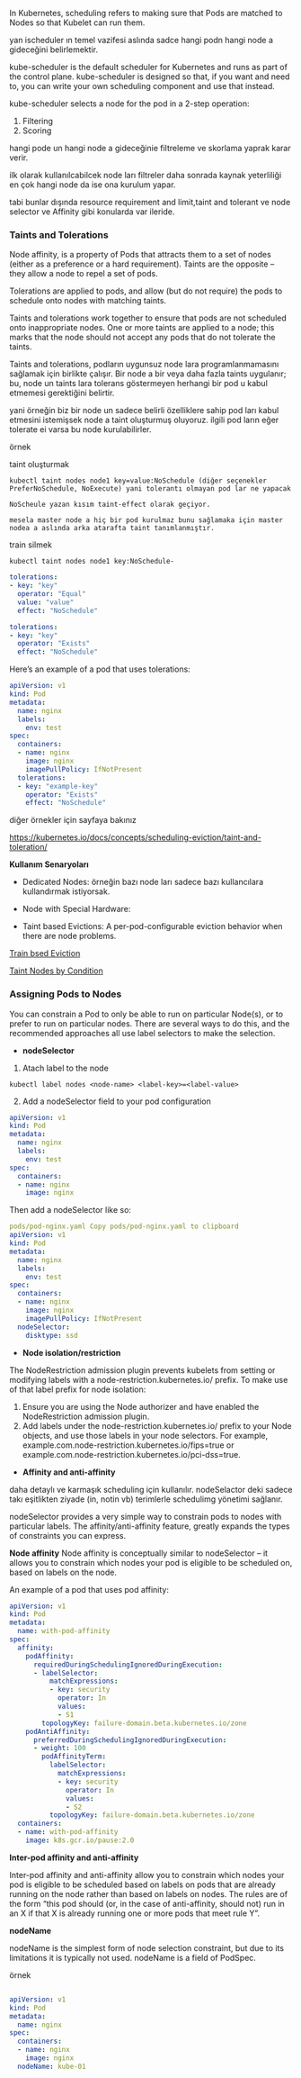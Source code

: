 In Kubernetes, scheduling refers to making sure that Pods are matched to Nodes so that Kubelet can run them.

yan ischeduler ın temel vazifesi aslında sadce hangi podn hangi node a gideceğini belirlemektir.

kube-scheduler is the default scheduler for Kubernetes and runs as part of the control plane. kube-scheduler is designed so that, if you want and need to, you can write your own scheduling component and use that instead.

kube-scheduler selects a node for the pod in a 2-step operation:

1. Filtering
2. Scoring


hangi pode un hangi node a gideceğinie filtreleme ve skorlama yaprak karar verir.

ilk olarak kullanılcabilcek node ları filtreler daha sonrada kaynak yeterliliği en çok hangi node da ise ona kurulum yapar.

tabi bunlar dışında resource requirement and limit,taint and tolerant ve node selector ve Affinity gibi konularda var ileride.


### Taints and Tolerations

Node affinity, is a property of Pods that attracts them to a set of nodes (either as a preference or a hard requirement). Taints are the opposite – they allow a node to repel a set of pods.

Tolerations are applied to pods, and allow (but do not require) the pods to schedule onto nodes with matching taints.

Taints and tolerations work together to ensure that pods are not scheduled onto inappropriate nodes. One or more taints are applied to a node; this marks that the node should not accept any pods that do not tolerate the taints.

Taints and tolerations, podların uygunsuz node lara programlanmamasını sağlamak için birlikte çalışır. Bir node a bir veya daha fazla taints uygulanır; bu, node un taints lara tolerans göstermeyen herhangi bir pod u kabul etmemesi gerektiğini belirtir.

yani örneğin biz bir node un sadece belirli özelliklere sahip pod ları kabul etmesini istemişsek node a taint oluşturmuş oluyoruz. ilgili pod ların eğer tolerate ei varsa bu node kurulabilirler.


örnek 

taint oluşturmak 

```
kubectl taint nodes node1 key=value:NoSchedule (diğer seçenekler PreferNoSchedule, NoExecute) yani tolerantı olmayan pod lar ne yapacak

NoScheule yazan kısım taint-effect olarak geçiyor.

mesela master node a hiç bir pod kurulmaz bunu sağlamaka için master nodea a aslında arka atarafta taint tanımlanmıştır.

```
train silmek
```
kubectl taint nodes node1 key:NoSchedule-
```

```yml
tolerations:
- key: "key"
  operator: "Equal"
  value: "value"
  effect: "NoSchedule"
```

```yml
tolerations:
- key: "key"
  operator: "Exists"
  effect: "NoSchedule"
```
Here’s an example of a pod that uses tolerations:

```yml
apiVersion: v1
kind: Pod
metadata:
  name: nginx
  labels:
    env: test
spec:
  containers:
  - name: nginx
    image: nginx
    imagePullPolicy: IfNotPresent
  tolerations:
  - key: "example-key"
    operator: "Exists"
    effect: "NoSchedule"

```
diğer örnekler için sayfaya bakınız

https://kubernetes.io/docs/concepts/scheduling-eviction/taint-and-toleration/

__Kullanım Senaryoları__

- Dedicated Nodes: örneğin bazı node ları sadece bazı kullancılara kullandırmak istiyorsak.

- Node with Special Hardware: 
- Taint based Evictions: A per-pod-configurable eviction behavior when there are node problems.


[Train bsed Eviction](https://kubernetes.io/docs/concepts/scheduling-eviction/taint-and-toleration/#taint-based-evictions)

[Taint Nodes by Condition](https://kubernetes.io/docs/concepts/scheduling-eviction/taint-and-toleration/#taint-nodes-by-condition)


### Assigning Pods to Nodes

You can constrain a Pod to only be able to run on particular Node(s), or to prefer to run on particular nodes. There are several ways to do this, and the recommended approaches all use label selectors to make the selection.


- __nodeSelector__

1. Atach label to the node
   
```
kubectl label nodes <node-name> <label-key>=<label-value>
```

2. Add a nodeSelector field to your pod configuration

```yml
apiVersion: v1
kind: Pod
metadata:
  name: nginx
  labels:
    env: test
spec:
  containers:
  - name: nginx
    image: nginx
```
Then add a nodeSelector like so:
```yml
pods/pod-nginx.yaml Copy pods/pod-nginx.yaml to clipboard
apiVersion: v1
kind: Pod
metadata:
  name: nginx
  labels:
    env: test
spec:
  containers:
  - name: nginx
    image: nginx
    imagePullPolicy: IfNotPresent
  nodeSelector:
    disktype: ssd
```

- __Node isolation/restriction__

The NodeRestriction admission plugin prevents kubelets from setting or modifying labels with a node-restriction.kubernetes.io/ prefix. To make use of that label prefix for node isolation:

1. Ensure you are using the Node authorizer and have enabled the NodeRestriction admission plugin.
2. Add labels under the node-restriction.kubernetes.io/ prefix to your Node objects, and use those labels in your node selectors. For example, example.com.node-restriction.kubernetes.io/fips=true or example.com.node-restriction.kubernetes.io/pci-dss=true.

- __Affinity and anti-affinity__

daha detaylı ve karmaşık scheduling için kullanılır. nodeSelactor deki sadece takı eşitlikten ziyade (in, notin vb) terimlerle schedulimg yönetimi sağlanır.

nodeSelector provides a very simple way to constrain pods to nodes with particular labels. The affinity/anti-affinity feature, greatly expands the types of constraints you can express.

__Node affinity__
Node affinity is conceptually similar to nodeSelector – it allows you to constrain which nodes your pod is eligible to be scheduled on, based on labels on the node.


An example of a pod that uses pod affinity:

```yml
apiVersion: v1
kind: Pod
metadata:
  name: with-pod-affinity
spec:
  affinity:
    podAffinity:
      requiredDuringSchedulingIgnoredDuringExecution:
      - labelSelector:
          matchExpressions:
          - key: security
            operator: In
            values:
            - S1
        topologyKey: failure-domain.beta.kubernetes.io/zone
    podAntiAffinity:
      preferredDuringSchedulingIgnoredDuringExecution:
      - weight: 100
        podAffinityTerm:
          labelSelector:
            matchExpressions:
            - key: security
              operator: In
              values:
              - S2
          topologyKey: failure-domain.beta.kubernetes.io/zone
  containers:
  - name: with-pod-affinity
    image: k8s.gcr.io/pause:2.0
```

__Inter-pod affinity and anti-affinity__

Inter-pod affinity and anti-affinity allow you to constrain which nodes your pod is eligible to be scheduled based on labels on pods that are already running on the node rather than based on labels on nodes. The rules are of the form “this pod should (or, in the case of anti-affinity, should not) run in an X if that X is already running one or more pods that meet rule Y”.

__nodeName__

nodeName is the simplest form of node selection constraint, but due to its limitations it is typically not used. nodeName is a field of PodSpec.

örnek
```yml

apiVersion: v1
kind: Pod
metadata:
  name: nginx
spec:
  containers:
  - name: nginx
    image: nginx
  nodeName: kube-01

```


